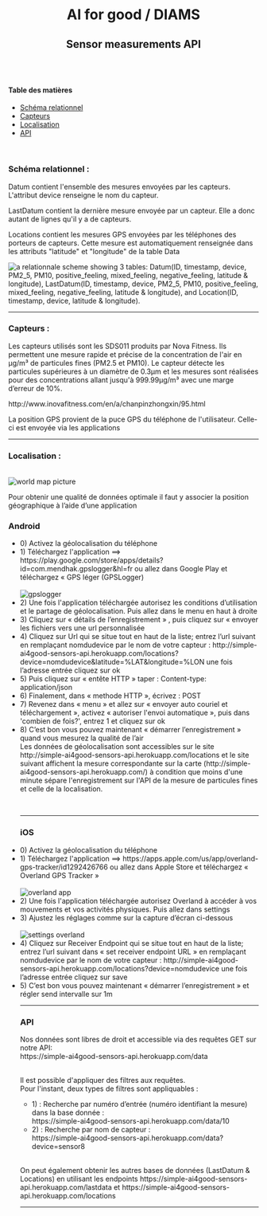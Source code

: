 <h1 align="center">AI for good / DIAMS</h1>
<h2 align="center">Sensor measurements API</h2>

<br />
<br />
<h4>Table des matières</h4>
<ul>
<li><a href="#scheme">Schéma relationnel</a></li>
<li><a href="#sensors">Capteurs</a></li>
<li><a href="#locations">Localisation</a></li>
<li><a href="#api">API</a></li>
</ul>
<br />
<h3 name="scheme">Schéma relationnel :</h3>
<p> Datum contient l'ensemble des mesures envoyées par les capteurs. L'attribut device renseigne le nom du capteur. </p>
<p> LastDatum contient la dernière mesure envoyée par un capteur. Elle a donc autant de lignes qu'il y a de capteurs. </p>
<p> Locations contient les mesures GPS envoyées par les téléphones des porteurs de capteurs. Cette mesure est automatiquement renseignée dans les attributs "latitude" et "longitude" de la table Data </p>

<img src="https://zupimages.net/up/19/29/09qm.jpg" alt="a relationnale scheme showing 3 tables: Datum(ID, timestamp, device, PM2_5, PM10, positive_feeling, mixed_feeling, negative_feeling, latitude & longitude), LastDatum(ID, timestamp, device, PM2_5, PM10, positive_feeling, mixed_feeling, negative_feeling, latitude & longitude), and Location(ID, timestamp, device, latitude & longitude).">
<br />
<hr />
<h3 name="sensors">Capteurs :</h3>
<p>Les capteurs utilisés sont les SDS011 produits par Nova Fitness. Ils permettent une mesure rapide et précise de la concentration de l'air en μg/m³ de particules fines (PM2.5 et PM10).
Le capteur détecte les particules supérieures à un diamètre de 0.3μm et les mesures sont réalisées pour des concentrations allant jusqu'à 999.99μg/m³ avec une marge d’erreur de 10%.</p>
<p> http://www.inovafitness.com/en/a/chanpinzhongxin/95.html </p>
<p> La position GPS provient de la puce GPS du téléphone de l'utilisateur. Celle-ci est envoyée via les applications 

<br />
<hr />
<h3 name="locations">Localisation :</h3></br>
<img src='https://zupimages.net/up/19/29/8be3.jpg' alt='world map picture' />
<p>Pour obtenir une qualité de données optimale il faut y associer la position géographique à l’aide d’une application
  <br>
  <h3>Android</h3>
  <ul>
  <li>0) Activez la géolocalisation du téléphone
  <li>1) Téléchargez l'application ==> https://play.google.com/store/apps/details?id=com.mendhak.gpslogger&hl=fr ou allez dans Google      Play et téléchargez « GPS léger (GPSLogger) </li></br>
    <img src="https://zupimages.net/up/19/30/te6d.png" alt='gpslogger'/></br>
  <li>2) Une fois l'application téléchargée autorisez les conditions d’utilisation et le partage de géolocalisation. Puis allez dans le menu en haut à droite</li> 
  <li>3) Cliquez sur « détails de l’enregistrement » , puis cliquez sur « envoyer les fichiers vers une url personnalisée</li>
  <li>4) Cliquez sur Url qui se situe tout en haut de la liste; entrez l’url suivant en remplaçant nomdudevice par le nom de votre capteur : http://simple-ai4good-sensors-api.herokuapp.com/locations?device=nomdudevice&latitude=%LAT&longitude=%LON une fois l’adresse entrée cliquez sur ok</li>
  <li>5) Puis cliquez sur « entête HTTP » taper : Content-type: application/json</li>
  <li>6) Finalement, dans « methode HTTP », écrivez : POST</li>
  <li>7) Revenez dans « menu » et allez sur « envoyer auto couriel et téléchargement », activez « autoriser l'envoi automatique », puis dans 'combien de fois?', entrez 1 et cliquez sur ok</li>
  <li>8) C’est bon vous pouvez maintenant « démarrer l’enregistrement » quand vous mesurez la qualité de l’air</li>
  Les données de géolocalisation sont accessibles sur le site http://simple-ai4good-sensors-api.herokuapp.com/locations et le site suivant affichent la mesure correspondante sur la carte (http://simple-ai4good-sensors-api.herokuapp.com/) à condition que moins d'une minute sépare l'enregistrement sur l'API de la mesure de particules fines et celle de la localisation.</p>
<br />
<hr />
<h3>iOS</h3>
<li>0) Activez la géolocalisation du téléphone
<li>1) Téléchargez l'application ==> https://apps.apple.com/us/app/overland-gps-tracker/id1292426766 ou allez dans Apple Store et téléchargez « Overland GPS Tracker »</li></br>
<img src="https://zupimages.net/up/19/30/p3hh.png" alt='overland app'/></br>
<li>2) Une fois l'application téléchargée autorisez Overland à accéder à vos mouvements et vos activités physiques. Puis allez dans settings</li>
<li>3) Ajustez les réglages comme sur la capture d’écran ci-dessous</li></br>
<img src="https://zupimages.net/up/19/30/yc1f.jpg" alt='settings overland'/></br>
<li>4) Cliquez sur Receiver Endpoint qui se situe tout en haut de la liste; entrez l’url suivant dans « set receiver endpoint URL » en remplaçant nomdudevice par le nom de votre capteur : http://simple-ai4good-sensors-api.herokuapp.com/locations?device=nomdudevice une fois l’adresse entrée cliquez sur save</li>
<li>5) C’est bon vous pouvez maintenant « démarrer l’enregistrement » et régler send intervalle sur 1m</li>
<hr />
<h3 name="api">API</h3>
  Nos données sont libres de droit et accessible via des requêtes GET sur notre API:</br>
  https://simple-ai4good-sensors-api.herokuapp.com/data </br></br>

Il est possible d'appliquer des filtres aux requêtes.<br />
Pour l'instant, deux types de filtres sont appliquables :
<ul>
  <li>1) : Recherche par numéro d’entrée (numéro identifiant la mesure) dans la base donnée :</li>
  https://simple-ai4good-sensors-api.herokuapp.com/data/10 

  <li>2) : Recherche par nom de capteur :</li>
https://simple-ai4good-sensors-api.herokuapp.com/data?device=sensor8 
</ul>
</br>
<p> On peut également obtenir les autres bases de données (LastDatum & Locations) en utilisant les endpoints https://simple-ai4good-sensors-api.herokuapp.com/lastdata et https://simple-ai4good-sensors-api.herokuapp.com/locations </p>
<hr /> 
  
